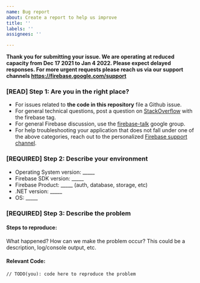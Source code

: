 ```yaml
---
name: Bug report
about: Create a report to help us improve
title: ''
labels: ''
assignees: ''

---
```


**Thank you for submitting your issue. We are operating at reduced capacity from Dec 17 2021 to Jan 4 2022. Please expect delayed responses. For more urgent requests please reach us via our support channels https://firebase.google.com/support**

### [READ] Step 1: Are you in the right place?

  * For issues related to __the code in this repository__ file a Github issue.
  * For general technical questions, post a question on [StackOverflow](http://stackoverflow.com/)
    with the firebase tag.
  * For general Firebase discussion, use the [firebase-talk](https://groups.google.com/forum/#!forum/firebase-talk)
    google group.
  * For help troubleshooting your application that does not fall under one
    of the above categories, reach out to the personalized
    [Firebase support channel](https://firebase.google.com/support/).

### [REQUIRED] Step 2: Describe your environment

  * Operating System version: _____
  * Firebase SDK version: _____
  * Firebase Product: _____ (auth, database, storage, etc)
  * .NET version: _____
  * OS: _____

### [REQUIRED] Step 3: Describe the problem

#### Steps to reproduce:

What happened? How can we make the problem occur?
This could be a description, log/console output, etc.

#### Relevant Code:

```
// TODO(you): code here to reproduce the problem
```
